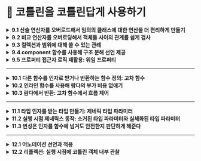 # 📌 코틀린을 코틀린답게 사용하기 

<details>
<summary><strong>9.1 산술 연산자를 오버로드해서 임의의 클래스에 대한 연산을 더 편리하게 만들기</strong></summary>
  
- 코틀린에서 관례를 사용하는 가장 단순한 예는 산술 연산자

## 9.1.1 plus, times, divide 등: 이항 산술 연산 오버로딩

```kotlin
data class Point(val x: Int, val y: Int) {
    operator fun plus(other: Point): Point {
        return Point(x + other.x, y + other.y)
    }
}
```

```kotlin
fun main() {
	val p1 = Point(10, 20)
	val p2 = Point(30, 40)
	println(p1 + p2) // 기호를 쓰면 plus 함수가 호출 
	// Point(x=40, y=60)
}
```

- `plus` 함수 앞에 `operator` 키워드를 붙여야 한다는 점
- 연산자를 오버로딩하는 함수 앞에는 반드시 `operator` 가 있어야함
- `operator` 키워드를 붙임으로 써 어떤 함수가 관례를 따르는 함수임을 명확히 할 수 있음
- 실수로 관례에서 사용하는 함수 이름을 사용하는 경우를 막아줌
- **함수 이름**(`plus`, `minus`, `times`, `div` 등)과 **`operator`** 키워드를 맞추면, 표준 연산자(`+`, `-`, `*`, `/`)를 그대로 사용 가능

## 9.1.2 연산을 적용한 다음에 그 결과를 바로 대입: 복합 연산자 오버로딩

- `plus` 와 같은 연산자를 오버로딩하면 코틀린은 `+` 연산자뿐 아니라 그와 관련 있는 연산자인 `+=` 도 자동으로 함께 지원 `+=` , `-=` 등의 연산자는 `복합 대입 연산자`라고 부름

## 9.1.3 피연산자가 1개뿐인 연산자: 단한 연산자 오버로딩

- 단항 연산자를 오버로딩하는 절차도 이항 연산자와 마찬가지
- 미리 정해진 이름의 함수를 선언하면서 `operator` 로 표시하면 됨

```kotlin
data class Point(val x: Int, val y: Int) {
    // -point
    operator fun unaryMinus(): Point =
        Point(-x, -y)

    // ++point
    operator fun inc(): Point =
        Point(x + 1, y + 1)

    // --point
    operator fun dec(): Point =
        Point(x - 1, y - 1)
}
```

```kotlin
fun main() {
    val p = Point(3, 5)

    val neg = -p
    println(neg)   // Point(x=-3, y=-5)

    val p2 = p.inc()    // 혹은 ++p
    println(p2)   // Point(x=4, y=6)

    var p3 = p
    p3++
    println(p3)   // Point(x=4, y=6)

    val p4 = p3.dec()   // 혹은 --p3
    println(p4)   // Point(x=3, y=5)
}
```
</details>

<details>
<summary><strong>9.2 비교 연산자를 오버로딩해서 객체들 사이의 관계를 쉽게 검사 </strong></summary>
	
- 코틀린에서는 산술 연산자와 마찬가지로 기본 타입 값뿐 아니라 모든 객체에 대해 비교 연산(`==`, `!=`, `>`, `<`) 등를 수행할 수 있음
- `equals`, `compareTo` 를 호출해야 하는 자바와 달리 코틀린에서는  `==` 비교 연산자를 직접 사용할 수 있어 비교 코드가 더 간결하며 이해하기 쉬움

## 9.2.1 동등성 연산자: equals

- 코틀린의 `==` 연산자는 내부적으로 `a?.equals(b) ?: (b === null)` 을 호출
- **참조 동일성**을 직접 비교하려면 `===` ,`!==` 사용

## 9.2.2 순서 연산자: compareTo (<, >, ≤, ≥)

- **`operator fun compareTo(other): Int`** 을 구현
- **양수/0/음수** 반환에 따라 <, ==, > 같은 연산자 지원
- **멤버 함수**로 직접 구현하거나, **확장 함수**로도 활용 가능
</details>


<details>
<summary><strong>9.3  컬렉션과 범위에 대해 쓸 수 있는 관례</strong></summary>
- 컬렉션을 다룰 때 가장 많이 쓰는 연산은 인덱스를 사용해 원소를 읽거나 쓰는 연산과 어떤 값이 컬렉션에 속해 있는지 검사하는 연산임

## 9.3.1 인덱스로 원소 접근: get과 set

- 코틀린 컬렉션(`List`, `Map` 등)는 `operator fun get(index)` 와 `operator fun set(index, value`) 를 제공해, 인덱스 연산자([]) 문법을 사용할 수 있게 해 줌
- **불변 컬렉션 vs 가변 컬렉션**
    - `List<T>` 는 읽기 전용이므로 `get(index)` 만 지원
    - `MutableList<T>` 는 `get` 과 `set` 둘 다 지원해 요소 변경이 가능

## 9.3.2 어떤 객체가 컬렉션에 들어있는지 검사: in 관례

- **`contains` 연산자 함수**
- 컬렉션(List, Set, Map 등)에는 `operator fun contains(element: T): Boolean` 가 정의되어 있어, 특정 원소가 컬렉션에 포함되어 있는지를 검사할 수 있음
- `in` 연산자는 내부적으로 `contains`호출

```kotlin
val nums = listOf(1, 2, 3)
println(2 in nums)    // nums.contains(2) → true
println(5 !in nums)   // !nums.contains(5) → true
```

- **불변 vs 가변 컬렉션**
    - `List<T>` / `Set<T>` 등 읽기 전용 컬렉션에서도 `contains` 만 있어 `in` 연산이 가능
    - `MutableList<T>` / `MutableSet<T>` 에도 동일하게 `in` / `!in` 사용 가능.
- **Map의 키 검사**
    - `Map<K, V>` 의 경우 `operator fun contains(key: K): Boolean` 가 키 검사용으로 정의되어 있음
    
    ```kotlin
    val map = mapOf("a" to 1, "b" to 2)
    if ("a" in map) { /* true */ }
    ```
    
- **문자열과 범위에도 적용**

```kotlin
"ell" in "Hello"  // true
```

## 9.3.3 객체로부터 범위 만들기: rangeTo와 rangeUtil 관례

- `a..b` 구문은 내부적으로 `a.rangeTo(b)`를 호출
- ex) `a..b` → `a.rangeTo(b)` (끝값 포함)
- `a until b` → 끝값 미포함 범위
- 커스텀 타입에 rangeTo/until을 정의하면 for (x in …) 같은 범위 반복을 직접 지원할 수 있습니다.

## 9.3.4 자신의 타입에 대해 루프 수행: iterator 관례

- **for-루프와 iterator**
    - Kotlin의 for (item in collection) 구문은 내부적으로 다음 과정을 거침
        - 대상 객체에 `operator fun iterator(): Iterator<T>` 가 있는지 확인
        - 반환된 `Iterator<T>`에서 `hasNext()`와 `next()`를 반복 호출
- **Iterator 인터페이스**
    
    ```kotlin
    interface Iterator<out T> {
      fun hasNext(): Boolean
      fun next(): T
    }
    ```
    
    - `hasNext()`가 `true`인 동안 `next()`를 호출해 순차적으로 요소를 꺼냄
</details>

<details>
<summary><strong>9.4 component 함수를 사용해 구조 분해 선언 제공</strong></summary>
	
- 구조 분해 선언를 사용하면 복합적인 값을 분해해서 별도의 여러 자역 변수를 한꺼번에 초기화할 수 있음
- 복합적인 값을 **여러 변수로 한꺼번에 분해**해서 초기화하는 문법
- 예: `val (name, age) = person`

---

- **작동 원리**
    - 구조 분해 선언은 `componentN()` 함수들을 호출하여 동작함.
    - 예를 들어, `val (a, b) = obj` → 내부적으로 `obj.component1()`과 `obj.component2()` 호출됨.

---

- **사용 조건**
    - 클래스에 `componentN()` 함수가 정의되어 있어야 함.
    - **`data class`**는 자동으로 `componentN()` 함수를 생성해줌.

```kotlin
class Point(val x: Int, val y: Int) {
    operator fun component1() = x
    operator fun component2() = y
}

val (x, y) = Point(10, 20)
```
</details>

<details>
<summary><strong>9.5 프로퍼티 접근자 로직 재활용: 위임 프로퍼티</strong></summary>
	
## 9.5.1 위임 프로퍼티의 기본 문법과 내부 동작

- **프로퍼티의 getter/setter 로직을 다른 객체에 위임**하는 방식
- 공통된 로직을 재사용할 수 있어 중복 제거와 코드 간결화에 유리함

```kotlin
val property by delegate
```

• `delegate`는 `getValue` / `setValue` 함수를 가진 객체여야 함

## 9.5.2 위임 프로퍼티 사용: by lazy()를 사용한 지연 초기화

- 지연 초기화는 객체의 일부분을 초기화하지 않고 남겨뒀다가 실제로 그 부분의 값이 필요할 경우 초기화할 때 흔히 쓰이는 패턴

```kotlin
val name: String by lazy {
    println("계산 중...")
    "Kotlin"
}
```

- **표준 위임 프로퍼티 종류**
    - `lazy` → 지연 초기화
    - `observable` → 값 변경 감지
    - `vetoable` → 변경 조건 검사
    - `Delegates.notNull<T>()`→ 반드시 나중에 초기화돼야 할 값에 사용
</details>

<hr>

<details>
<summary><strong>10.1 다른 함수를 인자로 받거나 반환하는 함수 정의: 고차 함수 </strong></summary>
	
- 코틀린에서는 람다나 함수 참조를 사용해 함수를 값으로 표현 할 수 있음

## 10.1.1 함수 타입은 람다의 파라미터 타입과 반환 타입을 지정한다.

- 함수를 인자로 받거나, 함수를 반환하는 함수를 고차 함수라고 함
- 코틀린에서는 람다식이나 함수 참조를 통해 함수를 값처럼 사용할 수 있음
- 람다의 매개변수 타입과 반환 타입을 명시하여 사용.

```kotlin
val sum: (Int, Int) -> Int = { x, y -> x + y }
```

## 10.1.2 인자로 전달 받은 함수 호출

- 고차 함수에서 함수를 인자로 전달받았다면, 해당 함수를 일반 함수처럼 호출하면 됨
- 전달받은 함수도 ()를 붙여 호출할 수 있음

```kotlin
fun twoAndThree(operation: (Int, Int) -> Int): Int {
    return operation(2, 3)
}

val sum = twoAndThree { a, b -> a + b }     // 5
val product = twoAndThree { a, b -> a * b } // 6
```

- `operation`이라는 파라미터는 `(Int, Int) -> Int` 타입의 함수
- `operation(2, 3)`처럼 일반 함수처럼 호출 가능

## 10.1.3 자바에서 코틀린 함수 타입 사용

- 코틀린의 함수 타입은 Java의 함수형 인터페이스와 호환됨.
- Java에서는 코틀린 함수 타입을 직접 사용할 수는 없지만, Function 인터페이스나 람다로 전달 가능함.

```kotlin
// kotlin 
fun process(operation: (Int, Int) -> Int): Int {
    return operation(4, 2)
}
```

```java
//java
int result = KotlinKt.process((a, b) -> a + b);
```

- SAM 변환 (Single Abstract Method)
    - 자바에서는 함수형 인터페이스(메서드가 하나인 인터페이스)를 사용하여 코틀린 함수 타입을 전달받을 수 있음
    - 자바의 람다는 이런 인터페이스를 구현한 익명 객체로 자동 변환됨 → SAM 변환

```kotlin
// kotlin 
fun interface IntBinaryOp {
    fun apply(x: Int, y: Int): Int
}

fun compute(op: IntBinaryOp): Int = op.apply(10, 5)
```

```java
// java
int result = KotlinKt.compute((x, y) -> x * y);
```

## 10.1.4 함수 타입의 파라미터에 대해 기본값을 지정할 수 있고, 널이 될 수도 있다.

- 함수 타입 파라미터도 기본값 지정 가능
    - 일반 파라미터처럼 함수 타입 파라미터에도 기본값을 설정할 수 있음
    - 함수 인자를 생략하면 기본으로 지정된 함수가 사용됨

```kotlin
fun greet(message: String, formatter: (String) -> String = { it.uppercase() }) {
    println(formatter(message))
}

greet("hello")                     // HELLO (기본값 사용)
greet("hello") { it.reversed() }  // olleh
```

- 함수 타입 파라미터도 nullable 가능
    - 함수 타입 파라미터에 `null`을 허용할 수도 있음.
    - 이 경우에는 `null` 체크 후 호출 필요

```kotlin
fun greetNullable(message: String, formatter: ((String) -> String)? = null) {
    val result = formatter?.invoke(message) ?: message
    println(result)
}

greetNullable("hello")                        // hello
greetNullable("hello") { it.capitalize() }    // Hello
```

## 10.1.5 함수를 함수에서 반환

- 코틀린에서는 **함수를 반환값으로 사용할 수 있음**
- 즉, **고차 함수는 함수를 반환**할 수도 있음
- 반환 타입은 (파라미터) -> 반환값 형태의 **함수 타입**

```kotlin
fun operation(): (Int) -> Int {
    return { it * 2 }
}

val result = operation()(3)  // 6
```

- `operation()`은 `(Int) -> Int` 타입의 함수를 반환
- 반환된 함수를 즉시 호출: `operation()(3)`

## 10.1.6 람다를 활용해 중복을 줄여 코드 재사용성 높이기

- *공통된 코드 흐름(템플릿)*은 유지하고, 다른 동작만 람다로 전달하여 중복 제거
- 템플릿 메서드 패턴을 람다로 간결하게 구현하는 방식

```kotlin
fun <T> withFileReader(file: File, block: (BufferedReader) -> T): T {
    return file.bufferedReader().use { reader ->
        block(reader)
    }
}
```

- `file.bufferedReader()`와 `use {}`는 **공통 로직**
- 실제 동작은 `block` 람다로 전달 받음

```kotlin
val lines = withFileReader(File("data.txt")) { reader ->
    reader.readLines()
}

val firstLine = withFileReader(File("data.txt")) { reader ->
    reader.readLine()
}
```
</details>

<details>
<summary><strong>10.2 인라인 함수를 사용해 람다의 부가 비용 없애기 </strong></summary>
	
- 보통 람다를 익명 클래스로 컴파일한다고 설명
- 그렇지만 람다식마다 새로운 클래스가 생기고 람다가 변수를 캡처한 경우 람다 정의가 포함된 코드를 호출하는 시점마다 새로운 객체가 생긴다는 뜻이라는 사실
- 이로 인해 부가 비용이 듬
- 따라서 람다를 사용하는 구현은 똑같은 코드를 직접 실행하는 함수보다 절 효율 적

## 10.2.1 인라이닝이 작동하는 방식

- 어떤 함수를 `inline`으로 선언하면 . 그 함수의 본문이 인라인이 됨
- 다른 말로 하면 함수를 호출하는 코드를 함수를 호출하는 바이트코드 재신에 함수 본문을 번역한 바이트코드로 컴파일 한다는 뜻

```kotlin
inline fun <T> synchronized(lock: Lock, action: () -> T): T {
  lock.lock()
  try {
    return action()
  } finally {
    lock.unloack()
  }
}

fun main() {
   val l = ReentrantLock()
   synchronized(1) {
   // 
   }
}
```

- 자바에서는 임의의 객체 대해 `synchronized` 를 사용할 수 있지만 이함수는 `Lock` 클래스의 인스턴스를 요구한다는 점

## 10.2.2 인라인 함수의 제약

- **재귀 호출(recursion) 금지**
    - 직접(recursive) 혹은 간접(recursive)으로 자기 자신을 호출할 수 없음
    - 컴파일러가 호출 지점에 함수 본문을 무한히 복사하게 되어 코드 팽창(infinite inlining)이 발생하기 때문
- **가상(virtual) 함수로 사용할 수 없음**
    - `open`, `abstract`, `override` 키워드를 붙인 함수는 `inline`으로 선언할 수 없음
    - 인터페이스나 추상 클래스의 멤버로도 선언할 수 없으며, 항상 `final` 상태여야 함
- **리플렉션(reflection) 제한**
    - 인라이닝된 함수 본문은 실제 바이트코드에 함수 호출 형태로 남아 있지 않기 때문에, 런타임에 :: 연산자로 참조하거나 `kotlin.reflect API`로 호출할 수 없음
- **람다 파라미터의 반환(return) 제약**
    - `inline` 함수 안에서 넘어온 람다 내에서는 “*비지역(non-local) 반환*” (return without label) 이 가능
    - 하지만 `noinline` 으로 표시된 람다에는 비지역 반환이 불가능하며, `crossinline` 을 붙이면 “non-local return” 자체가 금지됩니다.
- **지역(local) 클래스·함수 인라이닝 불가**
    - `inline` 함수 내부에 정의된 지역 클래스나 지역 함수는 인라이닝되지 않음
    - `inline` 함수는 어디까지나 호출 지점에 “본문”만 복사해 넣으므로, 지역 선언부 전체를 가져갈 수는 없음
</details>


<details>
<summary><strong>10.3 람다에서 반환: 고차 함수에서 흐름 제어</strong></summary>
	
## 10.3.1 람다 안의 retrun 문: 람다를 둘러싼 함수에서 반환

```kotlin
inline fun perform(times: Int, action: (Int) -> Unit) {
    for (i in 1..times) {
        action(i)
    }
    println("perform 끝")  // 이 코드는, 람다에서 비지역 반환이 일어나면 실행되지않음 
}

fun foo() {
    perform(5) { i ->
        if (i == 3) return        // non-local return: foo()를 즉시 종료
        println("i = $i")
    }
    println("foo 끝")             // 이 줄은 호출되지 x 
}

fun main() {
    foo()
    println("main 계속 실행")    // foo()가 return으로 바로 나가버렸기 때문에, 여전히 실행
}
```

## 10.3.2 람다로부터 반환: 레이블을 사용한 return

- `inline 고차 함수`에 넘긴 람다에서 `return`을 하면 기본적으로 **비지역 반환(non-local return)** 으로 동작해, 람다를 감싼 함수 전체가 종료됨
- 그런데 “람다 내부만 종료시키고 싶을 때” 는 **레이블(label)** 을 붙인 return 을 사용함

```kotlin
inline fun perform(times: Int, action: (Int) -> Unit) {
    for (i in 1..times) {
        action(i)
    }
    println("perform 끝")
}

fun exampleLabelReturn() {
    perform(5) lambda@{ i ->
        if (i == 3) return@lambda   // 이 return은 람다(lambda@)만 종료
        println("i = $i")
    }
    println("exampleLabelReturn 끝")  // 이 줄도 실행됨
}

fun main() {
    exampleLabelReturn()
}
```

## 10.3.3 익명 함수: 기본적으로 로컬 return

- `inline` 함수에 넘겨줄 때 람다 대신 **익명 함수**(anonymous function)를 사용하면, 그 안의 `return`은 언제나 **로컬 반환(local return)** 으로 동작
- 익명 함수 내부에서 return이 호출되면 **익명 함수 자체만** 빠져나가고, 이를 감싼 호출 함수나 상위 함수 전체는 종료되지 않음

```kotlin
inline fun perform(times: Int, action: (Int) -> Unit) {
    for (i in 1..times) {
        action(i)
    }
    println("perform 끝")
}

fun exampleAnonymousFunction() {
    perform(5, fun(i: Int) {
        if (i == 3) {
            println("i == 3: 익명 함수에서 return")  
            return    //  로컬 반환: 익명 함수만 종료
        }
        println("i = $i")
    })
    println("exampleAnonymousFunction 끝")  // 이 줄도 정상 실행
}

fun main() {
    exampleAnonymousFunction()
}

/*
i = 1
i = 2
i == 3: 익명 함수에서 return
i = 4
i = 5
perform 끝
exampleAnonymousFunction 끝
*/
```
</details>

<hr>
<details>
<summary><strong>11.1 타입 인자를 받는 타입 만들기: 제네릭 타입 파라미터</strong></summary>
	
- 제네릭스를 사용하면 타입 파라미터를 받는 타입을 정의할 수 있음

## 11.1.1 제네릭 타입과 함께 동작하는 함수와 프로퍼티

- 일반 클래스와 마찬가지로, 제네릭 클래스 안의 멤버 함수 시그니처에 T를 마음껏 쓸 수 있음

```kotlin
class Box<T>(private val value: T) {
    // T를 반환하는 함수
    fun getValue(): T = value

    // T를 파라미터로 받는 함수
    fun replace(newValue: T): Box<T> = Box(newValue)
}
```

## 11.1.2 제네릭 클래스를 홑화살괄호 구문을 사용해 선언한다

- 클래스·인터페이스·함수 이름 뒤에 <T>(또는 <A, B> 등)로 타입 파라미터 선언. 생성 시 <Int>처럼 명시하거나, 타입 추론으로 생략 가능

```kotlin
// 쌍(pair)을 담는 제네릭 클래스
class PairBox<A, B>(val first: A, val second: B)

// 함수에도 제네릭 선언 가능
fun <T> singleton(item: T): List<T> = listOf(item)

// 사용 예
val p: PairBox<String, Int> = PairBox("age", 30)
val list = singleton(true)     // List<Boolean>
```

## 11.1.3 제네릭 클래스나 함수가 사용할 수 있는 타입 제한: 타입 파라미터 제약

- SuperType 문법으로 T가 특정 타입(또는 인터페이스)을 상속/구현하도록 제한. where 절로 다중 제약도 가능.

```kotlin
// Comparable을 구현한 타입만 허용하는 정렬 리스트
class SortedList<T : Comparable<T>> {
    private val elements = mutableListOf<T>()
    fun add(item: T) {
        elements.add(item)
        elements.sort()
    }
    fun all(): List<T> = elements
}

// Number 타입만 허용하는 함수
fun <T : Number> half(value: T): Double = value.toDouble() / 2

// 사용 예
val sl = SortedList<Int>()
sl.add(5); sl.add(2); sl.add(8)
println(sl.all())           // [2, 5, 8]
println(half(9))            // 4.5
```

## 11.1.4 명시적으로 타입 파라미터를 널이 될 수 없는 타입으로 표시해서 널이 될수 있는 타입 인자 제외시키기

- 본 <T>는 nullable(Any?)도 허용. T : Any로 제한해 non-null 타입만 받도록 설정

```kotlin
// nullable 허용 버전: Box<String?> 가능
class NullableBox<T>(val value: T)

// non-null 전용 버전: Box<String?> 불가
class NotNullBox<T : Any>(val value: T)

// 사용 예
val nb1 = NullableBox<String?>(null)   // 허용
// val nb2 = NotNullBox<String?>(null) // 컴파일 에러!
val nb3 = NotNullBox("Hello")         // OK
```
</details>

<details>
<summary><strong>11.2 실행 시점 제네릭스 동작: 소거된 타입 파라미터와 실체화된 타입 파라미터</strong></summary>
	
## 11.2.1 실행 시점에 제네릭 클래스의 타입 정보를 찾을 때 한계: 타입 검사와 캐스팅

- 제네릭은 컴파일 시점에만 타입 정보를 유지하고, 실행 시점에는 타입 정보가 지워짐 이걸 `타입 소거(Type Erasure)` 라고 한다.
- 따라서 `List<String>`과 `List<Int>`는 실행 시점에는 동일한 타입(List) 으로 간주됨
- 이로 인해 발생하는 대표적인 제약
    - 타입 검사 시 구체적인 타입 파라미터를 사용할 수 없음
    
    ```kotlin
    if (value is List<String>) // ❌ 경고 발생: 실행 시점에 타입 정보 없음
    ```
    
    - **캐스팅** 시에도 타입 파라미터는 무시됨
    
    ```kotlin
    val strings = value as List<String> // 경고는 없지만, 런타임에 타입 체크 안됨
    ```
    

**???*캐스팅 시 타입 파라미터 무시됨 — 왜 문제가 되나???***

- Kotlin의 **제네릭 타입 파라미터는 실행 시점에 지워짐** → **타입 소거(Type Erasure)**

```kotlin
val strings = value as List<String>
```

- `value`가 실제로 `List<Any>`이거나 `List<Int>`라도 컴파일러는 경고 없이 통과함
- 하지만 런타임에는 `ClassCastException`이 발생할 수 있음.
    
    왜냐면 *JVM은 value가 List인지까지만 알고*, 그 안에 어떤 타입이 들어있는지는 모름.
    

- `as List<String>` 같이 **구체적인 제네릭 타입으로 캐스팅하는 건 매우 위험**함.
- *타입 안전성을 확보하려면 → reified 키워드 사용하거나, 타입 체크를 피해 로직을 설계해야 함*

## 11.2.2 실체화된 타입 파라미터를 사용하는 함수는 타입 인자를 실행 시점에 언급할 수 있다

- 앞에서 본 것처럼, 일반적인 제네릭은 타입 소거(Type Erasure) 때문에 실행 시점에 타입 정보를 알 수 없음.
- 그러나 inline 함수의 타입 파라미터에 `reified`를 붙이면, 실행 시점에도 타입 정보를 사용할 수 있음.
- 이를 통해 다음과 같은 작업이 가능해짐:
    - `is T`
    - `T::class`
    - `T::class.java`

```kotlin
inline fun <reified T> printTypeName(value: Any) {
    if (value is T) {
        println("value is of type ${T::class.simpleName}")
    } else {
        println("value is NOT of type ${T::class.simpleName}")
    }
}
```

- ***왜 inline 이 필요할까?***
    - `reified`는 **타입 정보를 바이트코드에 포함시켜야 하므로**, 반드시 함수가 `inline` 이어야 함
    - `inline` 없이 `reified`만 쓰면 컴파일 오류 발생

## 11.2.3 클래스 참조를 실체화된 타입 파라미터로 대신함으로써 java.lang.Class 파라미터 피하기

- 자바 스타일의 함수에서 타입 정보를 실행 시점에 사용하려면 보통 이렇게 함

```java
fun <T> loadService(clazz: Class<T>): T {
    return clazz.getDeclaredConstructor().newInstance()
}
```

- 코틀린에서는 `reified`를 쓰면 `Class<T>` 없이도 가능

```kotlin
inline fun <reified T> loadService(): T {
    return T::class.java.getDeclaredConstructor().newInstance()
}
```

- `T::class.java`는 **실체화된 타입 파라미터 T가 있어야만 가능**.
- 더 간결하고 타입 안전하며, **불필요한 인자 전달 없이 구현 가능**.

## 11.2.4 실체화된 타입 파라미터가 있는 접근자 정의

- Kotlin에서는 프로퍼티의 getter나 setter에 inline 함수와 reified 타입 파라미터를 사용할 수 있음
- 이를 통해 특정 타입인지 검사하거나 타입에 따라 동작을 다르게 하는 로직을 프로퍼티처럼 정의할 수 있음

```kotlin
val <T> List<T>.firstElementType: String
    inline get() = T::class.simpleName ?: "Unknown"
```

- 하지만 위 코드는 **컴파일되지 않음**.
- 왜냐하면 **`reified`는 inline ``함수에서만 사용할 수 있는데**, 일반 프로퍼티의 `getter`는 `inline`이 아니기 때문

```kotlin
inline val <reified T> List<T>.typeName: String
    get() = T::class.simpleName ?: "Unknown"
```

- 실제로는 **프로퍼티처럼 보이지만 `inline` 함수 형태**로 만들어야 함
</details>

<details>
<summary><strong>11.3 변성은 인자를 함수에 넘겨도 안전한지 판단하게 해준다</strong></summary>

- 변성 개념은 `List<String>`과 `List<Any>` 같이 기저 타입이 같고 타입 인자가 다른 여러 타입이 어떤 관계가 있는지 설명하는 개념

## 11.3.1 변성은 인자를 함수에 넘겨도 안전한지 판단하게 해준다.

- 코틀린의 **제네릭은 기본적으로 공변(covariant)하지 않음**
    
    예를 들어 List<String>은 List<Any>의 하위 타입이 아님
    
- 하지만 우리가 알고 있는 일반적인 타입 상속 관계(예: String → Any)와 달리, 제네릭 타입은 **타입 인자가 달라지면 무관한 타입으로 간주됨**

```kotlin
val strings = listOf("a", "b", "c")
printContents(strings) // 컴파일 오류 발생!
```

- 이유는 List<Any>와 List<String>은 별개의 타입으로 간주되므로, 타입 안전성 보장을 위해 허용되지 않음.

## 11.3.2 클래스, 타입, 하위 타입

- 클래스와 타입은 다름 코틀린에서는 한 클래스가 여러 타입을 가질 수 있음
- 특히 제네릭 클래스의 경우, 타입 인자에 따라 서로 다른 “타입”으로 간주됨

```kotlin
class Box<T>(val value: T)
```

- `Box<Int>` , `Box<String>` , `Box<Any>`

## 11.3.3 공변성은 하위 타입 관계를 유지한다.

- 공변성(covariance)
    - 하위 타입 관계가 유지되는 것을 의미함.
    - 즉, `String`이 `Any`의 하위 타입이라면, `Producer<String>`이 `Producer<Any>`의 하위 타입이 되도록 허용하는 것.

```kotlin
interface Producer<out T> {
    fun produce(): T
}
```

- `out T`는 *T를 반환(출력)*하는 데만 사용된다는 뜻.
- 코틀린 컴파일러는 T가 출력 전용(produced-only) 으로만 쓰인다는 걸 보장할 수 있으면 공변성을 허용함
- 이로 인해 하위 타입 관계가 유지될 수 있음
- 왜 공변성이 필요한가?
    - 타입 인자가 *읽기 전용(read-only)* 으로 사용될 때는 공변성 적용이 완전 안전
    - 따라서 `List<out T>`, `Sequence<out T>`처럼 코틀린의 표준 라이브러리에서도 적극적으로 사용됨

## 11.3.4 반공변성은 하위 타입 관계를 뒤집는다.

- 반공변성(Contravariance)이란?
    - 일반적으로 `String`은 `Any`의 하위 타입이야.
    - 그런데 `Consumer<Any>`가 `Consumer<String>`의 하위 타입이 되는 걸 반공변성이라 한다.
    - 즉, 타입 관계가 뒤집힌다는 뜻.
- 왜 타입 관계가 뒤집힐까?
    - `Consumer<T>`는 값을 받기만(consumes) 하는 역할이기 때문에
        
        → 더 일반적인 타입이어야 안전함
        
    - 예를 들어 `Consumer<Any>`는 모든 타입을 받을 수 있으니, `Consumer<String>`이 필요한 곳에 넣어도 문제 없이 동작할 수 있어.

```kotlin
interface Consumer<in T> {
    fun consume(item: T)
}
```

- `in T`는 *T를 입력 전용(consume-only)* 으로 사용하겠다는 의미
- 반공변성 적용을 통해 타입 관계를 뒤집을 수 있게 허용함

| **구분** | **키워드** | **방향성** | **설명** |
| --- | --- | --- | --- |
| 공변성 | out | 하위 → 상위 | 읽기 전용: Producer<String> → Producer<Any> |
| 반공변성 | in | 상위 → 하위 | 쓰기 전용: Consumer<Any> → Consumer<String> |
| 무변성 | 없음 | 관계 없음 | Box<String> ≠ Box<Any> |
</details>

<hr>

<details>
<summary><strong>12.1 어노테이션 선언과 적용</strong></summary>
	
## 12.1.1 어노테이션을 적용해 선언에 표지 남기기

- **@Test**
    - 테스트 함수임을 표시하는 어노테이션
    - 코틀린에서 **JUnit** 기반의 테스트를 실행할 때 사용
    - 이 어노테이션이 붙은 함수는 **테스트 프레임워크가 자동으로 실행**

```kotlin
import org.junit.Test
import kotlin.test.assertEquals

class MyTests {

    @Test
    fun addition_isCorrect() {
        assertEquals(4, 2 + 2)
    }
}
```

- **`JUnit4`**:  `org.junit.Test`
- **`JUnit5`**에서는 `@org.junit.jupiter.api.Test` 사용
- 코틀린에서는 `kotlin.test.Test`도 제공됨 (멀티플랫폼에서 사용 가능)

- **@Deprecated**
    - **더 이상 사용하지 말아야 할 선언**에 붙이는 어노테이션
    - 해당 API가 **구식이거나 위험하므로 대체 API를 사용하라**는 의도 전달

```kotlin
@Deprecated("이 함수는 사용하지 마세요. use newFunction() instead.", ReplaceWith("newFunction()"))
fun oldFunction() {
    println("Old")
}

fun newFunction() {
    println("New")
}
```

- **`ReplaceWith` 사용**
- `ReplaceWith("newFunction()")`을 지정하면, IDE가 자동으로 ***빠르게 치환 제안***해 줌

| @Deprecated | 일반적인 사용 중단 표시 |
| --- | --- |
| @Deprecated(message, ReplaceWith(...)) | 대체 API 제안 포함 |
| @Deprecated(level = DeprecationLevel.ERROR) | 아예 **컴파일 오류**로 막을 수도 있음 |

## 12.1.2 어노테이션이 참조할 수 있는 정확한 선언 지정: 어노테이션 타킷

- 어노테이션을 정의할 때, 어디에 사용할 수 있는지 명확히 지정할 수 있어야 함
- 이를 위해 코틀린은 `@Target` 어노테이션을 사용함.

```kotlin
@Target(AnnotationTarget.FUNCTION)
annotation class MyAnnotation
```

- 이렇게 하면 MyAnnotation은 함수에만 사용 가능하게 제한됨

| **타깃 종류** | **설명** |
| --- | --- |
| CLASS | 클래스 또는 객체 선언 |
| ANNOTATION_CLASS | 어노테이션 클래스 |
| TYPE_PARAMETER | 타입 파라미터 (예: <T>) |
| PROPERTY | 프로퍼티 전체 |
| FIELD | 자바 필드 (직렬화용 등) |
| CONSTRUCTOR | 생성자 |
| FUNCTION | 함수 |
| VALUE_PARAMETER | 함수 파라미터 |
| EXPRESSION | 식(expression) |
| FILE | 파일 전체 |
| TYPE | 타입 사용 위치 (예: 제네릭, 타입 캐스트 등) |
| LOCAL_VARIABLE | 지역 변수 |
| PROPERTY_GETTER / SETTER | 프로퍼티 접근자(get, set) |

## 12.1.3 어노테이션을 활용해 JSON 직렬화 제어

- JSON 직렬화/역직렬화 시 어떤 프로퍼티를 포함할지/무시할지, 어떤 이름으로 매핑할지를 어노테이션을 통해 제어할 수 있음.
- 코틀린에서는 `@Serializable`, `@SerialName`, `@Transient` 등을 통해 직렬화 동작을 정밀하게 설정할 수 있음.

## 12.1.4 어노테이션 선언

- 코틀린에서는 직접 어노테이션을 선언할 수 있음
- 자바 스타일과 유사하지만, 코틀린만의 선언 방식과 제한이 있음.

```kotlin
annotation class MyAnnotation
```

- `class` 앞에 `annotation` 키워드를 붙이면 어노테이션이 됨
- **`어노테이션 클래스`는 생성자 파라미터를 가질 수 있음**

```kotlin
annotation class JsonName(val name: String)

@JsonName("user_name")
data class User(val name: String)
```

- `@JsonName("user_name")` → 어노테이션에 전달된 값은 런타임에 활용 가능

## 12.1.5 메타어노테션: 어노테이션을 처리하는 방법 제어

- 메타어노테이션 자체에도 어노테이션을 붙일 수 있음. 이를 메타어노테이션이라 함.
- 대표적으로 다음 3가지가 중요함
    - **`@Target` -  어노테이션을 어디에 적용할 수 있는지 정의**
    
    ```kotlin
    @Target(AnnotationTarget.CLASS, AnnotationTarget.FUNCTION)
    annotation class Example
    ```
    

- **`@Retention` -** 어노테이션 정보가 **언제까지 유지되는지** 정의
    - 어노테이션 정보가 **언제까지 유지되는지** 정의
    
    ```kotlin
    @Retention(AnnotationRetention.RUNTIME)
    annotation class Example
    ```
    
    | SOURCE | 컴파일 시까지만 존재. 바이트코드에는 없음 |
    | --- | --- |
    | BINARY | 바이트코드엔 있으나 리플렉션 불가 |
    | RUNTIME | 런타임에도 유지, 리플렉션으로 접근 가능 |
- **`@Repeatable` -**  어노테이션을 **같은 선언에 여러 번 사용할 수 있게 허용**
    
    ```kotlin
    @Repeatable
    @Target(AnnotationTarget.CLASS)
    annotation class Tag(val name: String)
    
    @Tag("A")
    @Tag("B")
    class MyClass
    ```
    

## 12.1.7 어노테이션 파라미터로 제네릭 클래스 받기

- 어노테이션은 파라미터로 클래스 타입을 받을 수 있음
- 하지만 자바 및 코틀린 어노테이션의 제약으로 인해, 제네릭 타입 인자를 직접 명시할 수는 없음
- 대신 Class<*> 형태로 원시 타입(Raw Type) 또는 구체화된 타입을 전달
</details>


<details>
<summary><strong>12.2 리플렉션: 실행 시점에 코틀린 객체 내부 관찰 </strong></summary>
	
- `리플렉션(Reflection)`은 코드를 실행 중에 탐색하거나 수정할 수 있는 기능
- 코틀린에서는 `kotlin.reflect` 패키지를 통해 리플렉션 기능을 제공함
- 이를 활용하면, 클래스 이름으로 객체를 만들거나, 프로퍼티 이름으로 값을 읽고 쓸 수 있음

## 12.2.1 코틀린 리플렉션 API: KClass, KCallable, KFunction, KProperty

- **KClass**
    - 코틀린 클래스에 대한 메타데이터를 담는 객체.
    - `String::class`, `MyClass::class`처럼 사용.
    - 자바의 `Class<T>`와 유사하지만, 코틀린 타입 시스템과 연동됨.
    - `KClass`를 통해 클래스 이름, 생성자, 멤버, 상속 계층 등을 조회 가능.
    
    ```kotlin
    val kClass = String::class
    println(kClass.simpleName) // 출력: String
    ```
    

- **KCallable**
    - 호출 가능한 객체의 공통 상위 타입.
    - `KFunction`과 `KProperty`를 모두 포함하는 슈퍼타입.
    - 함수, 프로퍼티 모두를 **일관되게 다루기 위해 사용**됨.
    
    ```kotlin
    val callables = String::class.members.filterIsInstance<KCallable<*>>()
    ```
    
- **KFunction**
    - 코틀린 함수에 대한 리플렉션 정보를 제공.
    - name, parameters, returnType, call(), invoke() 등의 API로 함수 호출 가능.
    
    ```kotlin
    fun greet(name: String) = "Hello, $name"
    val func = ::greet
    println(func.call("Kotlin")) // 출력: Hello, Kotlin
    ```
    
- **KProperty**
    - 코틀린 프로퍼티를 나타냄 (val, var)
    - getter, setter, name, returnType, get(instance) 등의 정보를 제공.
    
    ```kotlin
    data class Person(val name: String)
    val prop = Person::name
    println(prop.get(Person("Alice"))) // 출력: Alice
    ```
    

| **API 요소** | **설명** | **예시** |
| --- | --- | --- |
| KClass | 클래스에 대한 메타정보 | MyClass::class |
| KCallable | 호출 가능한 모든 요소의 공통 타입 | 함수/프로퍼티 탐색 시 사용 |
| KFunction | 함수 리플렉션 정보 | ::myFunc.call(...) |
| KProperty | 프로퍼티 리플렉션 정보 | ::myProp.get(obj) |

## 12.2.2 리플렉션을 사용해 객체 직렬화 구현

- 리플렉션을 이용하면 객체의 프로퍼티 목록을 실행 시점에 탐색할 수 있음.
- 이를 통해 객체를 자동으로 JSON 등의 문자열 형태로 직렬화할 수 있음.
- 코틀린의 `kotlin.reflect` API (KClass, KProperty, etc.)를 활용하면, 직접 JSON 직렬화기를 구현할 수 있음.

## 12.2.3 어노테이션을 활용해 직렬화 제어

- `kotlin.reflect`로 객체의 프로퍼티를 탐색하고,
- 각 프로퍼티에 붙은 어노테이션을 읽어,직렬화 시 제외하거나 이름을 바꾸는 등의 조건부 로직을 구현할 수 있음.
- `@JsonExclude` – 특정 프로퍼티 무시
- `@JsonName` – 이름 매핑

## 12.2.4 JSON 파싱과 객체 역직렬화

- JSON 문자열을 Kotlin 객체로 자동 변환(역직렬화) 하려면
    - JSON 파싱
    - 적절한 클래스 찾기
    - 해당 클래스의 생성자 파라미터에 JSON 값을 매핑
    - 이를 위해 Kotlin에서는 리플렉션 API + 생성자 호출 + 어노테이션 처리를 활용할 수 있음

## 12.2.5 최종 역질렬화 단계: callBy()와 리플렉션을 사용해 객체 만들기

- 이전 단계들에서 준비한 데이터(`JSON → Map<String, String>` 형태)를 이제 실제 Kotlin 객체로 생성하는 단계
- 이때 사용하는 것이 바로 리플렉션의 `callBy()` 함수야
- `callBy()` 란?
    - `KFunction.callBy()`는 함수(또는 생성자)의 파라미터에 이름 기반으로 인자 값을 매핑해 호출할 수 있게 해주는 함수.
    - 모든 파라미터를 순서대로 줄 필요 없이, 이름만 맞으면 일부 파라미터 생략도 가능 (기본값이 있는 경우).
</details>
